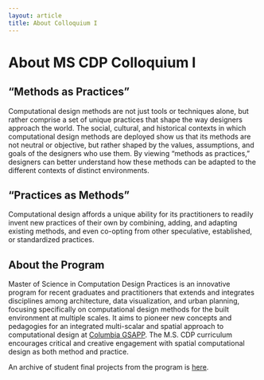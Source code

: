 ```yaml
---
layout: article
title: About Colloquium I
---
```


# About MS CDP Colloquium I

## “Methods as Practices”

Computational design methods are not just tools or techniques alone, but rather 
comprise a set of unique practices that shape the way designers approach the 
world. The social, cultural, and historical contexts in which computational 
design methods are deployed show us that its methods are not neutral or objective, 
but rather shaped by the values, assumptions, and goals of the designers who use 
them. By viewing “methods as practices,” designers can better understand how these 
methods can be adapted to the different contexts of distinct environments. 

## “Practices as Methods”

Computational design affords a unique ability for its practitioners to readily 
invent new practices of their own by combining, adding, and adapting existing 
methods, and even co-opting from other speculative, established, or standardized 
practices.

## About the Program

Master of Science in Computation Design Practices is an innovative program for 
recent graduates and practitioners that extends and integrates disciplines 
among architecture, data visualization, and urban planning, focusing specifically 
on computational design methods for the built environment at multiple scales. It 
aims to pioneer new concepts and pedagogies for an integrated multi-scalar and 
spatial approach to computational design at [Columbia GSAPP](https://www.arch.columbia.edu/).
The M.S. CDP curriculum encourages critical and creative engagement with spatial 
computational design as both method and practice.

An archive of student final projects from the program is 
[here](https://www.arch.columbia.edu/programs/15-m-s-computational-design-practices).
